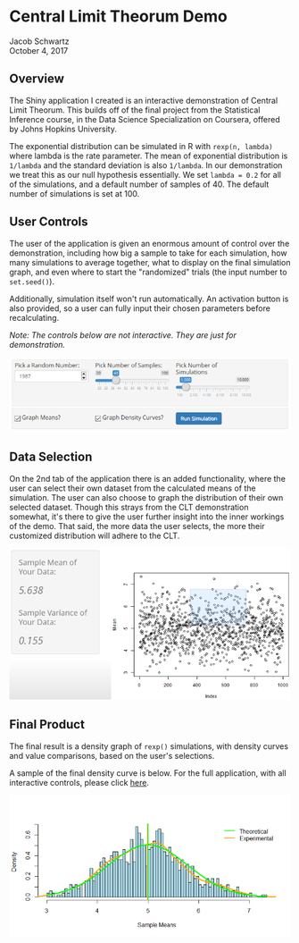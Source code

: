 # Central Limit Theorum Demo
Jacob Schwartz  
October 4, 2017  

## Overview

The Shiny application I created is an interactive demonstration of Central Limit Theorum. This builds off of the final project from the Statistical Inference course, in the Data Science Specialization on Coursera, offered by Johns Hopkins University.

The exponential distribution can be simulated in R with `rexp(n, lambda)` where lambda is the rate parameter. The mean of exponential distribution is `1/lambda` and the standard deviation is also `1/lambda`. In our demonstration we treat this as our null hypothesis essentially. We set `lambda = 0.2` for all of the simulations, and a default number of samples of 40. The default number of simulations is set at 100.

## User Controls

The user of the application is given an enormous amount of control over the demonstration, including how big a sample to take for each simulation, how many simulations to average together, what to display on the final simulation graph, and even where to start the "randomized" trials (the input number to `set.seed()`).

Additionally, simulation itself won't run automatically. An activation button is also provided, so a user can fully input their chosen parameters before recalculating.

*Note: The controls below are not interactive. They are just for demonstration.*

![](figures/Img1.PNG)


## Data Selection

On the 2nd tab of the application there is an added functionality, where the user can select their own dataset from the calculated means of the simulation. The user can also choose to graph the distribution of their own selected dataset.  Though this strays from the CLT demonstration somewhat, it's there to give the user further insight into the inner workings of the demo. That said, the more data the user selects, the more their customized distribution will adhere to the CLT.

![](figures/Img2.PNG)


## Final Product

The final result is a density graph of `rexp()` simulations, with density curves and value comparisons, based on the user's selections.

A sample of the final density curve is below. For the full application, with all interactive controls, please click [here](https://schwarja209.shinyapps.io/central_limit_theorum_demo/).

![](rexp_Simulation2_files/figure-html/finalGraph-1.png)<!-- -->
